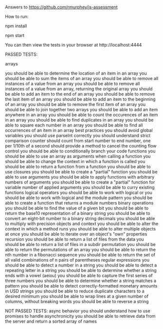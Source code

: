 Answers to https://github.com/rmurphey/js-assessment 

How to run:
 
 npm install
 
 npm start

You can then view the tests in your browser at http://localhost:4444

PASSED TESTS: 

arrays 

  you should be able to determine the location of an item in an array
  you should be able to sum the items of an array
  you should be able to remove all instances of a value from an array
  you should be able to remove all instances of a value from an array, returning the original array
  you should be able to add an item to the end of an array
  you should be able to remove the last item of an array
  you should be able to add an item to the beginning of an array
  you should be able to remove the first item of an array 
  you should be able to join together two arrays
  you should be able to add an item anywhere in an array
  you should be able to count the occurences of an item in an array
  you should be able to find duplicates in an array
  you should be able to square each number in an array
  you should be able to find all occurrences of an item in an array
best practices
  you should avoid global variables
  you should use parseInt correctly
  you should understand strict comparison
counter
  should count from start number to end number, one per 1/10th of a second
  should provide a method to cancel the counting
flow control
  you should be able to conditionally branch your code
functions
  you should be able to use an array as arguments when calling a function
  you should be able to change the context in which a function is called
  you should be able to return a function from a function
  you should be able to use closures
  you should be able to create a "partial" function
  you should be able to use arguments
  you should be able to apply functions with arbitrary numbers of arguments
  you should be able to create a "partial" function for variable number of applied arguments
  you should be able to curry existing functions
logical operators
  you should be able to work with logical or
  you should be able to work with logical and
  the module pattern
  you should be able to create a function that returns a module
numbers
  binary operations
    you should be able to find the value of a given bit
    you should be able to return the base10 representation of a binary string
    you should be able to convert an eight-bit number to a binary string
  decimals
    you should be able to multiply with precision
objects and context
  you should be able to alter the context in which a method runs
  you should be able to alter multiple objects at once
  you should be able to iterate over an object's "own" properties
recursion
  you should be able to return a list of files from the data
  you should be able to return a list of files in a subdir
permutation
  you should be able to return the permutations of an array
  you should be able to return the nth number in a fibonacci sequence
  you should be able to return the set of all valid combinations of n pairs of parentheses
regular expressions
  you should be able to detect a number in a string
  you should be able to detect a repeating letter in a string
  you should be able to determine whether a string ends with a vowel (aeiou)
  you should be able to capture the first series of three numbers
  you should be able to determine whether a string matches a pattern
  you should be able to detect correctly-formatted monetary amounts in USD
strings
  you should be able to reduce duplicate characters to a desired minimum
  you should be able to wrap lines at a given number of columns, without breaking words
  you should be able to reverse a string


NOT PASSED TESTS:
async behavior
  you should understand how to use promises to handle asynchronicity
  you should be able to retrieve data from the server and return a sorted array of names